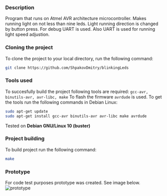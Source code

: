 ### Description
Program that runs on Atmel AVR architecture microcontroller.
Makes running light on not less than nine leds.
Light running direction is changed by button press.
For debug UART is used.
Also UART is used for running light speed adjustion.

### Cloning the project
To clone the project to your local directory, run the following command:
```bash
git clone https://github.com/ShpakovDmitry/blinkingLeds
```

### Tools used
To succesfully build the project following tools are required:
`gcc-avr, binutils-avr, avr-libc, make`
To flash the firmware `avrdude` is used.
To get the tools run the following commands in Debian Linux:
```bash
sudo apt-get update
sudo apt-get install gcc-avr binutils-avr avr-libc make avrdude
```
Tested on **Debian GNU/Linux 10 (buster)**

### Project building
To build project run the following command:
```bash
make
```
### Prototype
For code test purposes prototype was created. See image below.
![prototype](.images/prototype.jpg "prototype")

